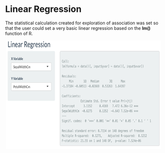 # Linear Regression

The statistical calculation created for exploration of association was set so that the user could set a very basic linear regression based on the **lm()** function of R. 

<p align="center">
<img src="./linear.png" width="500" height="350">
</p>
